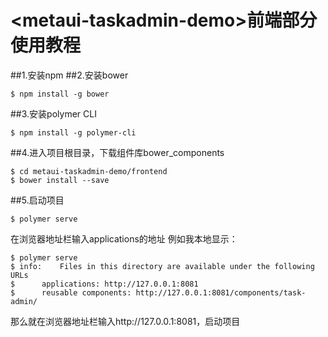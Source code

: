 # \<metaui-taskadmin-demo\>前端部分使用教程

##1.安装npm
##2.安装bower
```
$ npm install -g bower
```
##3.安装polymer CLI
```
$ npm install -g polymer-cli
```
##4.进入项目根目录，下载组件库bower_components
```
$ cd metaui-taskadmin-demo/frontend
$ bower install --save
```
##5.启动项目
```
$ polymer serve
```
在浏览器地址栏输入applications的地址
例如我本地显示：
```
$ polymer serve
$ info:    Files in this directory are available under the following URLs
$      applications: http://127.0.0.1:8081
$      reusable components: http://127.0.0.1:8081/components/task-admin/
```
那么就在浏览器地址栏输入http://127.0.0.1:8081，启动项目


